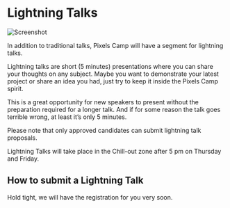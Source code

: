 # Lightning Talks

![Screenshot](https://github.com/PixelsCamp/docs/blob/master/img/lightning.png?raw=true)

In addition to traditional talks, Pixels Camp will have a segment for lightning talks.

Lightning talks are short (5 minutes) presentations where you can share your thoughts on any subject. Maybe you want to demonstrate your latest project or share an idea you had, just try to keep it inside the Pixels Camp spirit.

This is a great opportunity for new speakers to present without the preparation required for a longer talk. And if for some reason the talk goes terrible wrong, at least it’s only 5 minutes.

Please note that only approved candidates can submit lightning talk proposals.

Lightning Talks will take place in the Chill-out zone after 5 pm on Thursday and Friday.

## How to submit a Lightning Talk

Hold tight, we will have the registration for you very soon.
